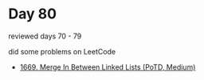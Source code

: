 # Day 80

reviewed days 70 - 79

did some problems on LeetCode

- [1669. Merge In Between Linked Lists (PoTD, Medium)](https://leetcode.com/problems/merge-in-between-linked-lists/description/?envType=daily-question&envId=2024-03-20)
